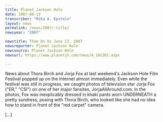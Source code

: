 ```yaml
---
title: Planet Jackson Hole
date: 2007-06-13
transcriber: "Mika A. Epstein"
layout: news
permalink: /news/2007/:title/
newsyear: "2007"

newstitle: Them On Us June 13, 2007
newsreporter: Planet Jackson Hole
newssource: Planet Jackson Hole
newsurl: https://www.planetjh.com/news/A_101301.aspx

---
```


News about Thora Birch and Jorja Fox at last weekend's Jackson Hole Film Festival popped up on the Internet almost immediately. Even while the festival was still in progress, we caught photos of television star Jorja Fox ("ER," "CSI") on one of her major fansites, JorjaAllAround.com. In the photos, Fox was inexplicably dressed in khaki pants worn UNDERNEATH a pretty sundress, posing with Thora Birch, who looked like she had no idea how to stand in front of the "red carpet" camera.

[...]
